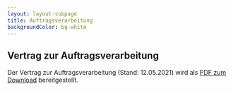 ```yaml
---
layout: layout-subpage
title: Auftragsverarbeitung
backgroundColor: bg-white
---
```


<article>

# Vertrag zur Auftragsverarbeitung

Der Vertrag zur Auftragsverarbeitung (Stand: 12.05.2021) wird als <a href="/static/av-vertrag-2021-05-12.pdf" class="underline">PDF zum Download</a> bereitgestellt.

</article>
